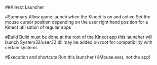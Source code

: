##Kinect Launcher

#Summary
Allow game launch when the Kinect is on and active
Set the mouse cursor position depending on the user right hand position for a Kinect utilisation of regular apps

#Build
Build must be done at the root of the Kinect app this launcher will launch
System32/user32.dll may be added on root for compatibility with certain systems

#Execution and shortcuts
Run this launcher (KMouse.exe), not the app!
